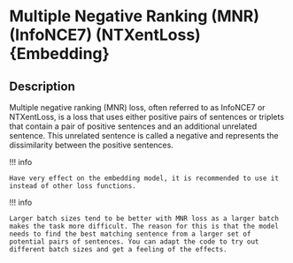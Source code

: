# Multiple Negative Ranking (MNR) (InfoNCE7) (NTXentLoss) {Embedding}

## Description

Multiple negative ranking (MNR) loss, often referred to as InfoNCE7 or NTXentLoss, is a loss that uses either positive pairs of sentences or triplets that contain a pair of positive sentences and an additional unrelated sentence. This unrelated sentence is called a negative and represents the dissimilarity between the positive sentences.

!!! info

    Have very effect on the embedding model, it is recommended to use it instead of other loss functions.

!!! info

    Larger batch sizes tend to be better with MNR loss as a larger batch makes the task more difficult. The reason for this is that the model needs to find the best matching sentence from a larger set of potential pairs of sentences. You can adapt the code to try out different batch sizes and get a feeling of the effects.
